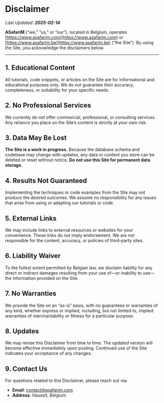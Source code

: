 # Disclaimer

_Last Updated: **2025-02-14**_

**ASafariM** (“we,” “us,” or “our”), located in Belgium, operates [https://www.asafarim.com](https://www.asafarim.com) or [https://www.asafarim.be](https://www.asafarim.be) (“the Site”). By using the Site, you acknowledge the disclaimers below.

---

## 1. Educational Content
All tutorials, code snippets, or articles on the Site are for informational and educational purposes only. We do not guarantee their accuracy, completeness, or suitability for your specific needs.

## 2. No Professional Services
We currently do not offer commercial, professional, or consulting services. Any reliance you place on the Site’s content is strictly at your own risk.

## 3. Data May Be Lost
**The Site is a work in progress.** Because the database schema and codebase may change with updates, any data or content you store can be deleted or reset without notice. **Do not use this Site for permanent data storage.**

## 4. Results Not Guaranteed
Implementing the techniques or code examples from the Site may not produce the desired outcomes. We assume no responsibility for any issues that arise from using or adapting our tutorials or code.

## 5. External Links
We may include links to external resources or websites for your convenience. These links do not imply endorsement. We are not responsible for the content, accuracy, or policies of third-party sites.

## 6. Liability Waiver
To the fullest extent permitted by Belgian law, we disclaim liability for any direct or indirect damages resulting from your use of—or inability to use—the information provided on the Site.

## 7. No Warranties
We provide the Site on an “as-is” basis, with no guarantees or warranties of any kind, whether express or implied, including, but not limited to, implied warranties of merchantability or fitness for a particular purpose.

## 8. Updates
We may revise this Disclaimer from time to time. The updated version will become effective immediately upon posting. Continued use of the Site indicates your acceptance of any changes.

## 9. Contact Us
For questions related to this Disclaimer, please reach out via:
- **Email**: contact@asafarim.com
- **Address**: Hasselt, Belgium